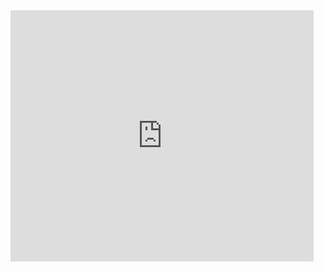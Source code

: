 <iframe src="https://scratch.mit.edu/projects/425587095/embed" allowtransparency="true" width="485" height="402" frameborder="0" scrolling="no" allowfullscreen></iframe>
